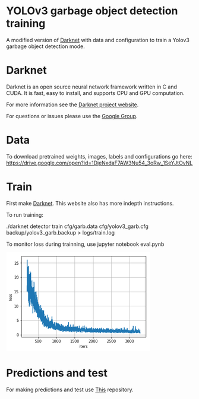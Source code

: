 # YOLOv3 garbage object detection training

A modified version of [Darknet](http://pjreddie.com/darknet) with data and configuration to train a Yolov3 garbage object detection mode.

# Darknet #
Darknet is an open source neural network framework written in C and CUDA. It is fast, easy to install, and supports CPU and GPU computation.

For more information see the [Darknet project website](http://pjreddie.com/darknet).

For questions or issues please use the [Google Group](https://groups.google.com/forum/#!forum/darknet).

# Data

To download pretrained weights, images, labels and configurations go here:
https://drive.google.com/open?id=1DjeNxdaF7AW3Nu54_3oRw_1SeYJtOvNL

# Train

First make [Darknet](https://pjreddie.com/darknet/yolo/).  This website also has more indepth instructions.

To run training:

./darknet detector train cfg/garb.data cfg/yolov3_garb.cfg backup/yolov3_garb.backup > logs/train.log

To monitor loss during trainning, use jupyter notebook eval.pynb

![Training loss](/data/loss.png)

# Predictions and test

For making predictions and test use [This](https://github.com/maartensukel/yolov3-pytorch-garbage-detection) repository.
